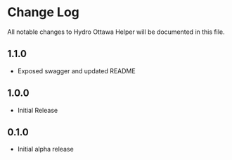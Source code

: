 # Change Log

All notable changes to Hydro Ottawa Helper will be documented in this file.

## 1.1.0

- Exposed swagger and updated README

## 1.0.0

- Initial Release

## 0.1.0

- Initial alpha release
